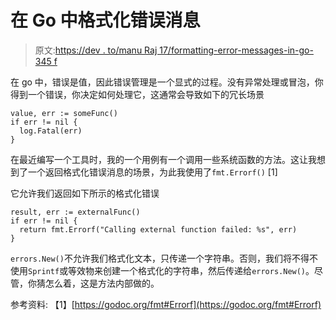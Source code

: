 # 在 Go 中格式化错误消息

> 原文:[https://dev . to/manu Raj 17/formatting-error-messages-in-go-345 f](https://dev.to/manuraj17/formatting-error-messages-in-go-345f)

在 go 中，错误是值，因此错误管理是一个显式的过程。没有异常处理或冒泡，你得到一个错误，你决定如何处理它，这通常会导致如下的冗长场景

```
value, err := someFunc()
if err != nil {
  log.Fatal(err)
} 
```

在最近编写一个工具时，我的一个用例有一个调用一些系统函数的方法。这让我想到了一个返回格式化错误消息的场景，为此我使用了`fmt.Errorf()` [1]

它允许我们返回如下所示的格式化错误

```
result, err := externalFunc()
if err != nil {
  return fmt.Errorf("Calling external function failed: %s", err)
} 
```

`errors.New()`不允许我们格式化文本，只传递一个字符串。否则，我们将不得不使用`Sprintf`或等效物来创建一个格式化的字符串，然后传递给`errors.New()`。尽管，你猜怎么着，这是方法内部做的。

参考资料:
【1】[https://godoc.org/fmt#Errorf](https://godoc.org/fmt#Errorf)